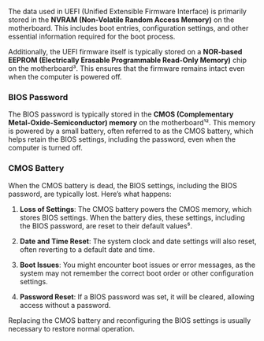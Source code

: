 The data used in UEFI (Unified Extensible Firmware Interface) is primarily stored in the **NVRAM (Non-Volatile Random Access Memory)** on the motherboard. This includes boot entries, configuration settings, and other essential information required for the boot process.

Additionally, the UEFI firmware itself is typically stored on a **NOR-based EEPROM (Electrically Erasable Programmable Read-Only Memory)** chip on the motherboard³. This ensures that the firmware remains intact even when the computer is powered off.

### BIOS Password

The BIOS password is typically stored in the **CMOS (Complementary Metal-Oxide-Semiconductor) memory** on the motherboard¹². This memory is powered by a small battery, often referred to as the CMOS battery, which helps retain the BIOS settings, including the password, even when the computer is turned off.

### CMOS Battery

When the CMOS battery is dead, the BIOS settings, including the BIOS password, are typically lost. Here’s what happens:

1. **Loss of Settings**: The CMOS battery powers the CMOS memory, which stores BIOS settings. When the battery dies, these settings, including the BIOS password, are reset to their default values⁵.

2. **Date and Time Reset**: The system clock and date settings will also reset, often reverting to a default date and time.

3. **Boot Issues**: You might encounter boot issues or error messages, as the system may not remember the correct boot order or other configuration settings.

4. **Password Reset**: If a BIOS password was set, it will be cleared, allowing access without a password.

Replacing the CMOS battery and reconfiguring the BIOS settings is usually necessary to restore normal operation.
